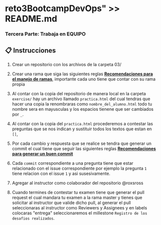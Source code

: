 # reto3BootcampDevOps" >> README.md

### Tercera Parte: Trabaja en EQUIPO

## 📋 Instrucciones

1. Crear un repositorio con los archivos de la carpeta 03/

2. Crear una rama que siga las siguientes reglas **[Recomendaciones para el manejo de ramas](https://medium.com/@jmz12/recomendaciones-para-el-manejo-de-ramas-5dd4b5a23c91)**, importante cada uno tiene que contar con su rama propia

3. Al contar con la copia del repositorio de manera local en la carpeta `exercise/` hay un archivo llamado `practica.html` del cual tendras que hacer una copia la renombraras como `nombre_del_alumno.html` todo tu nombre sera en mayusculas y los espacios tienene que ser cambiados por `_`.

4. Al contar con la copia del `practica.html` procederemos a contestar las preguntas que se nos indican y sustituir todos los textos que estan en `[]`, 

5. Por cada cambio y respuesta que se realice se tendra que generar un commit el cual tiene que seguir las siguientes reglas **[Recomendaciones para generar un buen commit](https://medium.com/@jmz12/buenas-pr%C3%A1cticas-para-commits-5eb4c86b9a47)**

6. Cada `commit` correspondiente a una pregunta tiene que estar relacionado con el issue correspondiente por ejemplo la pregunta `1` tiene relacion con el issue `1` y asi susesivamente.

7. Agregar al instructor como colaborador del repositorio @roxsross

8. Cuando termines de contestar tu examen tiene que generar el pull request el cual mandara tu examen a la rama master y tienes que solicitar al instructor que valide dicho pull, al generar el pull seleccionaras al instructor como Reviewers y Assignees y en labels colocaras "entrega" seleccionaremos el millestone `Registro de los desafios realizados`.
